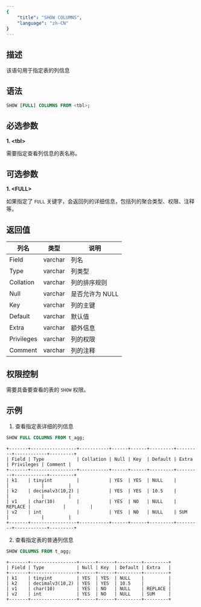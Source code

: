 ```yaml
---
{
    "title": "SHOW COLUMNS",
    "language": "zh-CN"
}
---
```


<!--
Licensed to the Apache Software Foundation (ASF) under one
or more contributor license agreements.  See the NOTICE file
distributed with this work for additional information
regarding copyright ownership.  The ASF licenses this file
to you under the Apache License, Version 2.0 (the
"License"); you may not use this file except in compliance
with the License.  You may obtain a copy of the License at

  http://www.apache.org/licenses/LICENSE-2.0

Unless required by applicable law or agreed to in writing,
software distributed under the License is distributed on an
"AS IS" BASIS, WITHOUT WARRANTIES OR CONDITIONS OF ANY
KIND, either express or implied.  See the License for the
specific language governing permissions and limitations
under the License.
-->

## 描述

该语句用于指定表的列信息

## 语法

```sql
SHOW [FULL] COLUMNS FROM <tbl>;
```

## 必选参数
**1. \<tbl\>**

需要指定查看列信息的表名称。


## 可选参数
**1. \<FULL\>**

如果指定了 `FULL` 关键字，会返回列的详细信息，包括列的聚合类型、权限、注释等。

## 返回值
| 列名                              | 类型       | 说明 |
|-|-|-|
| Field | varchar  | 列名 |
| Type | varchar  | 列类型 |
| Collation | varchar  | 列的排序规则 |
| Null | varchar  | 是否允许为 NULL |
| Key | varchar  | 列的主键 |
| Default | varchar  | 默认值 |
| Extra | varchar  | 额外信息 |
|Privileges| varchar  | 列的权限 |
| Comment | varchar  | 列的注释 |

## 权限控制
需要具备要查看的表的 `SHOW` 权限。

## 示例

1. 查看指定表详细的列信息

```sql
SHOW FULL COLUMNS FROM t_agg;
```
```text
+-------+-----------------+-----------+------+------+---------+---------+------------+---------+
| Field | Type            | Collation | Null | Key  | Default | Extra   | Privileges | Comment |
+-------+-----------------+-----------+------+------+---------+---------+------------+---------+
| k1    | tinyint         |           | YES  | YES  | NULL    |         |            |         |
| k2    | decimalv3(10,2) |           | YES  | YES  | 10.5    |         |            |         |
| v1    | char(10)        |           | YES  | NO   | NULL    | REPLACE |            |         |
| v2    | int             |           | YES  | NO   | NULL    | SUM     |            |         |
+-------+-----------------+-----------+------+------+---------+---------+------------+---------+
```

2. 查看指定表的普通列信息

```sql
SHOW COLUMNS FROM t_agg;
```
```text
+-------+-----------------+------+------+---------+---------+
| Field | Type            | Null | Key  | Default | Extra   |
+-------+-----------------+------+------+---------+---------+
| k1    | tinyint         | YES  | YES  | NULL    |         |
| k2    | decimalv3(10,2) | YES  | YES  | 10.5    |         |
| v1    | char(10)        | YES  | NO   | NULL    | REPLACE |
| v2    | int             | YES  | NO   | NULL    | SUM     |
+-------+-----------------+------+------+---------+---------+
```

